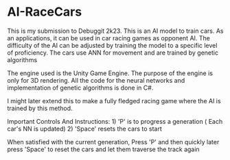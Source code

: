 # AI-RaceCars
This is my submission to Debuggit 2k23. This is an AI model to train cars. As an applications, it can be used in car racing games as opponent AI. The difficulty of the AI can be adjusted by training the model to a specific level of proficiency. The cars use ANN for movement and are trained by genetic algorithms

The engine used is the Unity Game Engine. The purpose of the engine is only for 3D rendering. All the code for the neural networks and implementation of genetic algorithms is done in C#.

I might later extend this to make a fully fledged racing game where the AI is trained by this method.




Important Controls And Instructions: 1) 'P' is to progress a generation ( Each car's NN is updated)
                                     2) 'Space' resets the cars to start
                                     
When satisfied with the current generation, Press 'P' and then quickly later press 'Space' to reset the cars and let them traverse the track again
